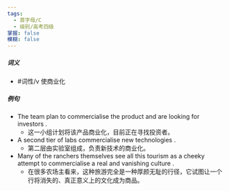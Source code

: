```yaml
---
tags:
  - 首字母/C
  - 级别/高考四级
掌握: false
模糊: false
---
```

##### 词义
- #词性/v  使商业化
##### 例句
- The team plan to commercialise the product and are looking for investors .
	- 这一小组计划将该产品商业化，目前正在寻找投资者。
- A second tier of labs commercialise new technologies .
	- 第二层由实验室组成，负责新技术的商业化。
- Many of the ranchers themselves see all this tourism as a cheeky attempt to commercialise a real and vanishing culture .
	- 在很多农场主看来，这种旅游完全是一种厚颜无耻的行径，它试图让一个行将消失的、真正意义上的文化成为商品。
